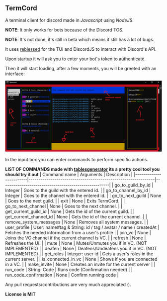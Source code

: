 ## TermCord
A terminal client for discord made in _Javascript_ using _NodeJS_.

**NOTE**: It only works for bots because of the Discord TOS.

**NOTE**: It's not done, it's still in beta which means it still has a lot of bugs.

It uses [reblessed](https://github.com/kenan238/reblessed) for the TUI and DiscordJS to interact with Discord's API.

Upon startup it will ask you to enter your bot's token to authenticate.

Then it will start loading, after a few moments, you will be greeted with an interface:

![1](images/interface1.png)

In the input box you can enter commands to perform specific actions.

**LIST OF COMMANDS made with [tablesgenerator](https://www.tablesgenerator.com/markdown_tables) its a pretty cool tool you should try it out**
| Command name           | Arguments                                                     | Description                                          |
|------------------------|---------------------------------------------------------------|------------------------------------------------------|
| go_to_guild_by_id      | Integer                                                       | Goes to the guild with the entered id.               |
| go_to_channel_by_id    | Integer                                                       | Goes to the channel with the entered id.             |
| go_to_next_guild       | None                                                          | Goes to the next guild.                              |
| exit                   | None                                                          | Exits TermCord.                                      |
| go_to_next_channel     | None                                                          | Goes to the next channel.                            |
| get_current_guild_id   | None                                                          | Gets the id of the current guild.                    |
| get_current_channel_id | None                                                          | Gets the id of the current channel.                  |
| remove_system_messages | None                                                          | Removes all system messages.                         |
| user_profile           | User: name#tag & String: id / tag / avatar / name / createdAt | Fetches the needed information from a user's profile |
| join_vc                | None                                                          | Joins the VC channel if the current channel is VC.   |
| refresh                | None                                                          | Refreshes the UI.                                    |
| mute                   | None                                                          | Mutes/Unmutes you if in VC. (NOT IMPLEMENTED)        |
| deafen                 | None                                                          | Deafens/Undeafens you if in VC. (NOT IMPLEMENTED)    |
| get_roles              | Integer: user id                                              | Gets a user's roles in the current server.           |
| is_connected_in_vc     | None                                                          | Shows if you are connected in a VC.                  |
| make_invite            | None                                                          | Creates an invite for the current server             |
| run_code               | String: Code                                                  | Runs code (Confirmation needed)                      |
| run_code_confirmation  | None                                                          | Confirm running code                                 |


Any pull requests/contributions are very much appreciated :).

**License is MIT**